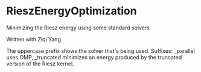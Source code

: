 # RieszEnergyOptimization
Minimizing the Riesz energy using some standard solvers

Written with Ziqi Yang.


The uppercase prefix shows the solver that's being used. Suffixes: _parallel uses OMP, _truncated
minimizes an energy produced by the truncated version of the Riesz kernel.
